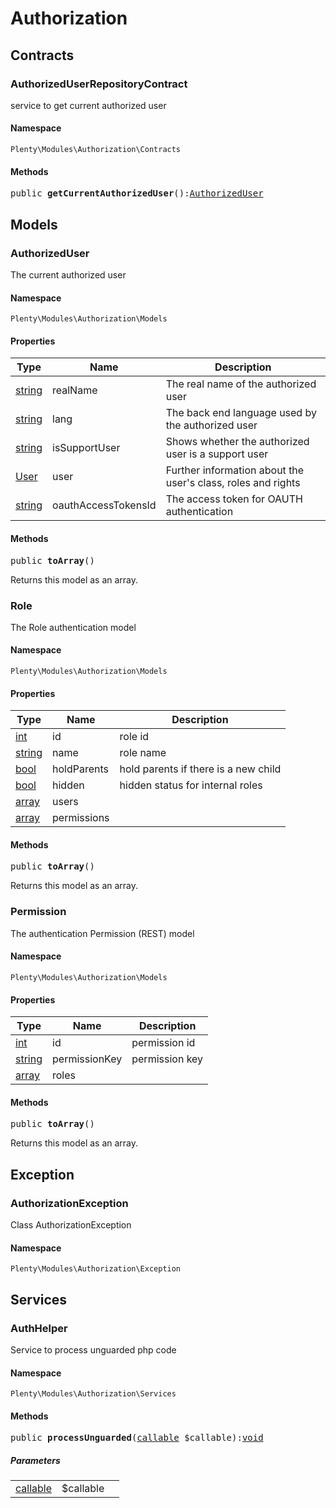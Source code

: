 

# Authorization<a name="authorization_authorization"></a>
    
## Contracts<a name="authorization_authorization_contracts"></a>
### AuthorizedUserRepositoryContract<a name="authorization_contracts_authorizeduserrepositorycontract"></a>

service to get current authorized user


#### Namespace

`Plenty\Modules\Authorization\Contracts`



#### Methods

<pre>public <strong>getCurrentAuthorizedUser</strong>():<a href="authorization#authorization_models_authorizeduser">AuthorizedUser</a>
</pre>

    

    
## Models<a name="authorization_authorization_models"></a>
### AuthorizedUser<a name="authorization_models_authorizeduser"></a>

The current authorized user


#### Namespace

`Plenty\Modules\Authorization\Models`


#### Properties

<table class="table table-bordered table-striped table-condensed table-hover">
    <thead>
    <tr>
        <th>Type</th>
        <th>Name</th>
        <th>Description</th>
    </tr>
    </thead>
    <tbody><tr>
            <td><a target="_blank" href="http://php.net/string">string</a></td>
            <td>realName</td>
            <td>The real name of the authorized user</td>
        </tr><tr>
            <td><a target="_blank" href="http://php.net/string">string</a></td>
            <td>lang</td>
            <td>The back end language used by the authorized user</td>
        </tr><tr>
            <td><a target="_blank" href="http://php.net/string">string</a></td>
            <td>isSupportUser</td>
            <td>Shows whether the authorized user is a support user</td>
        </tr><tr>
            <td><a href="authentication#authentication_models_user">User</a>
</td>
            <td>user</td>
            <td>Further information about the user's class, roles and rights</td>
        </tr><tr>
            <td><a target="_blank" href="http://php.net/string">string</a></td>
            <td>oauthAccessTokensId</td>
            <td>The access token for OAUTH authentication</td>
        </tr></tbody>
</table>


#### Methods

<pre>public <strong>toArray</strong>()</pre>

    
Returns this model as an array.
    

### Role<a name="authorization_models_role"></a>

The Role authentication model


#### Namespace

`Plenty\Modules\Authorization\Models`


#### Properties

<table class="table table-bordered table-striped table-condensed table-hover">
    <thead>
    <tr>
        <th>Type</th>
        <th>Name</th>
        <th>Description</th>
    </tr>
    </thead>
    <tbody><tr>
            <td><a target="_blank" href="http://php.net/int">int</a></td>
            <td>id</td>
            <td>role id</td>
        </tr><tr>
            <td><a target="_blank" href="http://php.net/string">string</a></td>
            <td>name</td>
            <td>role name</td>
        </tr><tr>
            <td><a target="_blank" href="http://php.net/bool">bool</a></td>
            <td>holdParents</td>
            <td>hold parents if there is a new child</td>
        </tr><tr>
            <td><a target="_blank" href="http://php.net/bool">bool</a></td>
            <td>hidden</td>
            <td>hidden status for internal roles</td>
        </tr><tr>
            <td><a target="_blank" href="http://php.net/array">array</a></td>
            <td>users</td>
            <td></td>
        </tr><tr>
            <td><a target="_blank" href="http://php.net/array">array</a></td>
            <td>permissions</td>
            <td></td>
        </tr></tbody>
</table>


#### Methods

<pre>public <strong>toArray</strong>()</pre>

    
Returns this model as an array.
    

### Permission<a name="authorization_models_permission"></a>

The authentication Permission (REST) model


#### Namespace

`Plenty\Modules\Authorization\Models`


#### Properties

<table class="table table-bordered table-striped table-condensed table-hover">
    <thead>
    <tr>
        <th>Type</th>
        <th>Name</th>
        <th>Description</th>
    </tr>
    </thead>
    <tbody><tr>
            <td><a target="_blank" href="http://php.net/int">int</a></td>
            <td>id</td>
            <td>permission id</td>
        </tr><tr>
            <td><a target="_blank" href="http://php.net/string">string</a></td>
            <td>permissionKey</td>
            <td>permission key</td>
        </tr><tr>
            <td><a target="_blank" href="http://php.net/array">array</a></td>
            <td>roles</td>
            <td></td>
        </tr></tbody>
</table>


#### Methods

<pre>public <strong>toArray</strong>()</pre>

    
Returns this model as an array.
    
## Exception<a name="authorization_authorization_exception"></a>
### AuthorizationException<a name="authorization_exception_authorizationexception"></a>

Class AuthorizationException


#### Namespace

`Plenty\Modules\Authorization\Exception`


## Services<a name="authorization_authorization_services"></a>
### AuthHelper<a name="authorization_services_authhelper"></a>

Service to process unguarded php code


#### Namespace

`Plenty\Modules\Authorization\Services`



#### Methods

<pre>public <strong>processUnguarded</strong>(<a target="_blank" href="http://php.net/callable">callable</a> $callable):<a href="miscellaneous#miscellaneous__void">void</a>
</pre>

    

    
##### <strong>Parameters</strong>
    
<table class="table table-condensed">    <tr>
        <td><a target="_blank" href="http://php.net/callable">callable</a></td>
        <td>$callable</td>
        <td></td>
    </tr>
</table>



